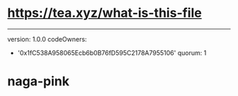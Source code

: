 # https://tea.xyz/what-is-this-file
---
version: 1.0.0
codeOwners:
  - '0x1fC538A958065Ecb6b0B76fD595C2178A7955106'
quorum: 1
# naga-pink
